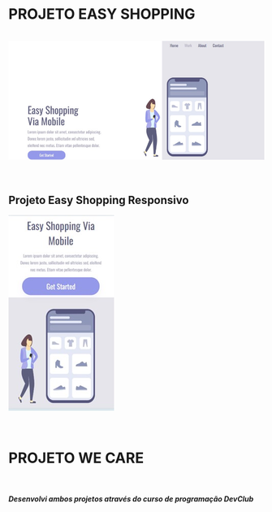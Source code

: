<h1>PROJETO EASY SHOPPING</h1>
<br>
<img src="https://github.com/felipeabedin-code/PROJETOS-EASY-SHOPPING-E-WE-CARE/blob/master/img/EASY%20SHOPPING%20DESKTOP%20NEW.jpg?raw=true">
<br>
<br>
<br>
<h2>Projeto Easy Shopping Responsivo</h2>
<img src="https://github.com/felipeabedin-code/PROJETOS-EASY-SHOPPING-E-WE-CARE/blob/master/img/EASY%20SHOPPING%20MOBILE.jpg?raw=true">
<br>
<br>
<br>
<h1>PROJETO WE CARE</h1>
<br>







<h5>Desenvolvi ambos projetos através do curso de programação DevClub</h5>

